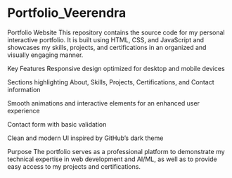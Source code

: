 # Portfolio_Veerendra
Portfolio Website
This repository contains the source code for my personal interactive portfolio. It is built using HTML, CSS, and JavaScript and showcases my skills, projects, and certifications in an organized and visually engaging manner.

Key Features
Responsive design optimized for desktop and mobile devices

Sections highlighting About, Skills, Projects, Certifications, and Contact information

Smooth animations and interactive elements for an enhanced user experience

Contact form with basic validation

Clean and modern UI inspired by GitHub’s dark theme

Purpose
The portfolio serves as a professional platform to demonstrate my technical expertise in web development and AI/ML, as well as to provide easy access to my projects and certifications.
